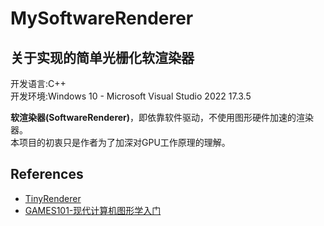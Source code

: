 # MySoftwareRenderer
## 关于实现的简单光栅化软渲染器
开发语言:C++  
开发环境:Windows 10 - Microsoft Visual Studio 2022 17.3.5  
  
**软渲染器(SoftwareRenderer)**，即依靠软件驱动，不使用图形硬件加速的渲染器。  
本项目的初衷只是作者为了加深对GPU工作原理的理解。  

## References
* [TinyRenderer](https://github.com/ssloy/tinyrenderer)
* [GAMES101-现代计算机图形学入门](https://www.bilibili.com/video/BV1X7411F744/?spm_id_from=333.1007.top_right_bar_window_custom_collection.content.click&vd_source=6d25dd29784774a680f10af30c51bfed)
